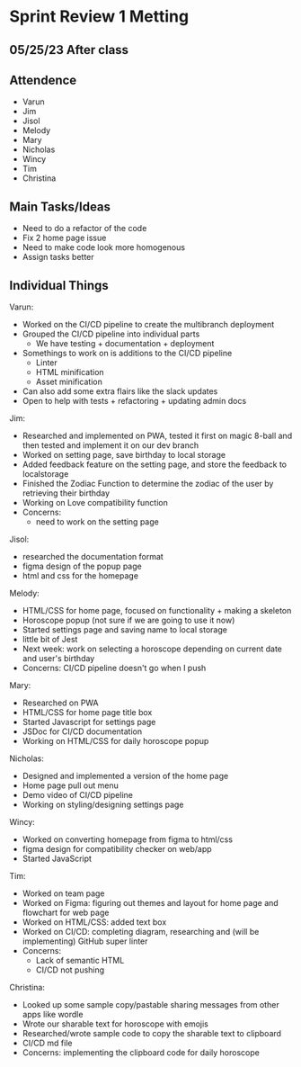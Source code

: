 # Sprint Review 1 Metting

## 05/25/23 After class

## Attendence
- Varun
- Jim
- Jisol
- Melody
- Mary
- Nicholas
- Wincy
- Tim
- Christina

## Main Tasks/Ideas
- Need to do a refactor of the code
- Fix 2 home page issue
- Need to make code look more homogenous
- Assign tasks better

## Individual Things

Varun:
- Worked on the CI/CD pipeline to create the multibranch deployment 
- Grouped the CI/CD pipeline into individual parts
    - We have testing + documentation + deployment
- Somethings to work on is additions to the CI/CD pipeline
    - Linter
    - HTML minification
    - Asset minification
- Can also add some extra flairs like the slack updates
- Open to help with tests + refactoring + updating admin docs

Jim:
- Researched and implemented on PWA, tested it first on magic 8-ball and then tested and implement it on our dev branch
- Worked on setting page, save birthday to local storage
- Added feedback feature on the setting page, and store the feedback to localstorage
- Finished the Zodiac Function to determine the zodiac of the user by retrieving their birthday
- Working on Love compatibility function
- Concerns: 
    - need to work on the setting page 

Jisol:
- researched the documentation format
- figma design of the popup page
- html and css for the homepage 

Melody:
- HTML/CSS for home page, focused on functionality + making a skeleton
- Horoscope popup (not sure if we are going to use it now)
- Started settings page and saving name to local storage
- little bit of Jest
- Next week: work on selecting a horoscope depending on current date and user's birthday
- Concerns: CI/CD pipeline doesn't go when I push

Mary:
- Researched on PWA
- HTML/CSS for home page title box
- Started Javascript for settings page
- JSDoc for CI/CD documentation
- Working on HTML/CSS for daily horoscope popup

Nicholas:
- Designed and implemented a version of the home page
- Home page pull out menu
- Demo video of CI/CD pipeline
- Working on styling/designing settings page

Wincy:
- Worked on converting homepage from figma to html/css
- figma design for compatibility checker on web/app
- Started JavaScript

Tim:
- Worked on team page
- Worked on Figma: figuring out themes and layout for home page and flowchart for web page
- Worked on HTML/CSS: added text box
- Worked on CI/CD: completing diagram, researching and (will be  implementing) GitHub super linter
- Concerns: 
    - Lack of semantic HTML
    - CI/CD not pushing

Christina:
- Looked up some sample copy/pastable sharing messages from other apps like wordle
- Wrote our sharable text for horoscope with emojis
- Researched/wrote sample code to copy the sharable text to clipboard
- CI/CD md file
- Concerns: implementing the clipboard code for daily horoscope




